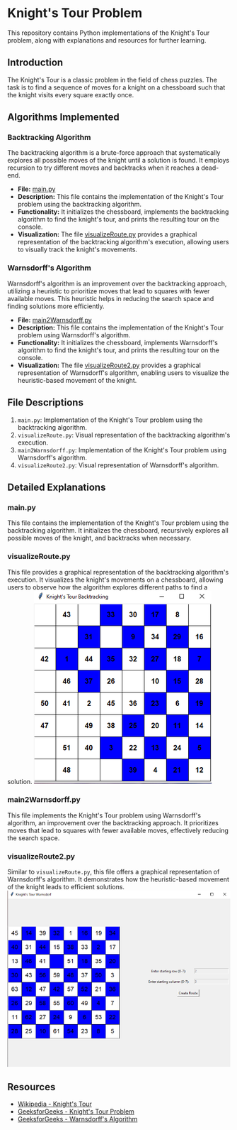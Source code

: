 # Knight's Tour Problem

This repository contains Python implementations of the Knight's Tour problem, along with explanations and resources for further learning.

## Introduction

The Knight's Tour is a classic problem in the field of chess puzzles. The task is to find a sequence of moves for a knight on a chessboard such that the knight visits every square exactly once.

## Algorithms Implemented

### Backtracking Algorithm

The backtracking algorithm is a brute-force approach that systematically explores all possible moves of the knight until a solution is found. It employs recursion to try different moves and backtracks when it reaches a dead-end.

- **File:** [main.py](https://github.com/Beltag-Paula/The-Knight-Tour-Problem/blob/main/The%20Knight%20Problem/main.py)
- **Description:** This file contains the implementation of the Knight's Tour problem using the backtracking algorithm.
- **Functionality:** It initializes the chessboard, implements the backtracking algorithm to find the knight's tour, and prints the resulting tour on the console.
- **Visualization:** The file [visualizeRoute.py](https://github.com/Beltag-Paula/The-Knight-Tour-Problem/blob/main/The%20Knight%20Problem/visualizeRoute.py) provides a graphical representation of the backtracking algorithm's execution, allowing users to visually track the knight's movements.

### Warnsdorff's Algorithm

Warnsdorff's algorithm is an improvement over the backtracking approach, utilizing a heuristic to prioritize moves that lead to squares with fewer available moves. This heuristic helps in reducing the search space and finding solutions more efficiently.

- **File:** [main2Warnsdorff.py](https://github.com/Beltag-Paula/The-Knight-Tour-Problem/blob/main/The%20Knight%20Problem/main2Warnsdorff.py)
- **Description:** This file contains the implementation of the Knight's Tour problem using Warnsdorff's algorithm.
- **Functionality:** It initializes the chessboard, implements Warnsdorff's algorithm to find the knight's tour, and prints the resulting tour on the console.
- **Visualization:** The file [visualizeRoute2.py](https://github.com/Beltag-Paula/The-Knight-Tour-Problem/blob/main/The%20Knight%20Problem/visualizeRoute2.py) provides a graphical representation of Warnsdorff's algorithm, enabling users to visualize the heuristic-based movement of the knight.

## File Descriptions

1. `main.py`: Implementation of the Knight's Tour problem using the backtracking algorithm.
2. `visualizeRoute.py`: Visual representation of the backtracking algorithm's execution.
3. `main2Warnsdorff.py`: Implementation of the Knight's Tour problem using Warnsdorff's algorithm.
4. `visualizeRoute2.py`: Visual representation of Warnsdorff's algorithm.

## Detailed Explanations

### main.py

This file contains the implementation of the Knight's Tour problem using the backtracking algorithm. It initializes the chessboard, recursively explores all possible moves of the knight, and backtracks when necessary.

### visualizeRoute.py

This file provides a graphical representation of the backtracking algorithm's execution. It visualizes the knight's movements on a chessboard, allowing users to observe how the algorithm explores different paths to find a solution.
![Screenshot 1](screenshot_1.png)

### main2Warnsdorff.py

This file implements the Knight's Tour problem using Warnsdorff's algorithm, an improvement over the backtracking approach. It prioritizes moves that lead to squares with fewer available moves, effectively reducing the search space.

### visualizeRoute2.py

Similar to `visualizeRoute.py`, this file offers a graphical representation of Warnsdorff's algorithm. It demonstrates how the heuristic-based movement of the knight leads to efficient solutions.
![Screenshot 2](screenshot_2.png)

## Resources

- [Wikipedia - Knight's Tour](https://en.wikipedia.org/wiki/Knight%27s_tour)
- [GeeksforGeeks - Knight's Tour Problem](https://www.geeksforgeeks.org/the-knights-tour-problem/)
- [GeeksforGeeks - Warnsdorff's Algorithm](https://www.geeksforgeeks.org/warnsdorffs-algorithm-knights-tour-problem/)

